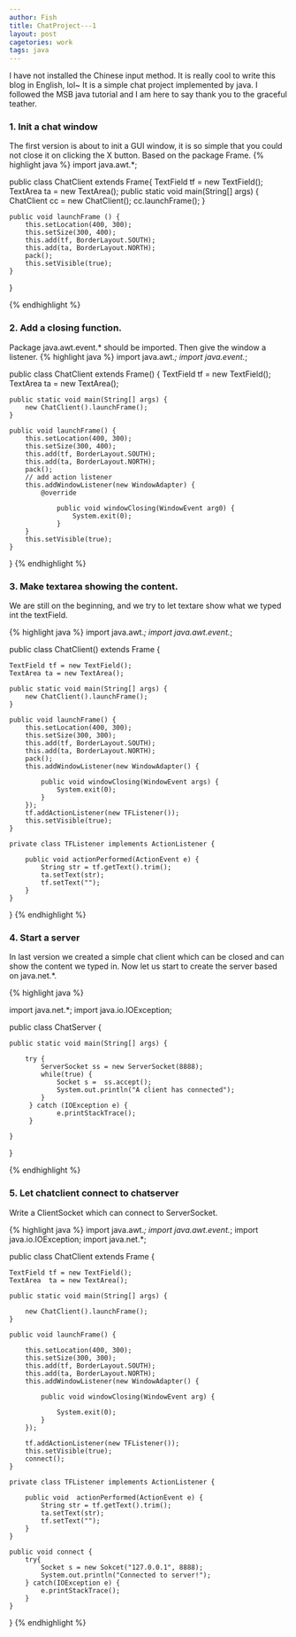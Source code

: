 ```yaml
---
author: Fish
title: ChatProject---1
layout: post
cagetories: work 
tags: java
---
```

I have not installed the Chinese input method. It is really cool to write this blog in English, lol~
It is a simple chat project implemented by java. I followed the MSB java tutorial and I am here to say thank you to the graceful teather.


### 1. Init a chat window

The first version is about to init a GUI window, it is so simple that you could not close it on clicking the X button. Based on the package Frame.
{% highlight java %}
import java.awt.*;

public class ChatClient extends Frame{
    TextField tf = new TextField();
    TextArea ta = new TextArea();
    public static void main(String[] args) {
        ChatClient cc = new ChatClient();
        cc.launchFrame();
    }

    public void launchFrame () {
        this.setLocation(400, 300);
        this.setSize(300, 400);
        this.add(tf, BorderLayout.SOUTH);
        this.add(ta, BorderLayout.NORTH);
        pack();
        this.setVisible(true);
    }
}

{% endhighlight %}

### 2. Add a closing function.

Package java.awt.event.* should be imported. Then give the window a listener.
{% highlight java %}
import java.awt.*;
import java.event.*;

public class ChatClient extends Frame() {
    TextField tf = new TextField();
    TextArea  ta = new TextArea();

    public static void main(String[] args) {
        new ChatClient().launchFrame(); 
    }

    public void launchFrame() {
        this.setLocation(400, 300);
        this.setSize(300, 400);
        this.add(tf, BorderLayout.SOUTH);
        this.add(ta, BorderLayout.NORTH);
        pack();
        // add action listener
        this.addWindowListener(new WindowAdapter) {
            @override

                public void windowClosing(WindowEvent arg0) {
                    System.exit(0);
                }
        }
        this.setVisible(true);
    }
}
{% endhighlight %}

### 3. Make textarea showing the content.

We are still on the beginning, and we try to let textare show what we typed int the textField.

{% highlight java %}
import java.awt.*;
import java.awt.event.*;

public class ChatClient() extends Frame {

    TextField tf = new TextField();
    TextArea ta = new TextArea();

    public static void main(String[] args) {
        new ChatClient().launchFrame();
    }

    public void launchFrame() {
        this.setLocation(400, 300);
        this.setSize(300, 300);
        this.add(tf, BorderLayout.SOUTH);
        this.add(ta, BorderLayout.NORTH);
        pack();
        this.addWindowListener(new WindowAdapter() {

            public void windowClosing(WindowEvent args) {
                System.exit(0);
            }
        });
        tf.addActionListener(new TFListener());
        this.setVisible(true);
    }

    private class TFListener implements ActionListener {

        public void actionPerformed(ActionEvent e) {
            String str = tf.getText().trim();
            ta.setText(str);
            tf.setText("");
        }
    }

}
{% endhighlight %}


### 4. Start a server

In last version we created a simple chat client which can be closed and can show the content we typed in. Now let us start to create the server based on java.net.*.

{% highlight java %}

import java.net.*;
import java.io.IOException;

public class ChatServer {

    public static void main(String[] args) {

        try {
            ServerSocket ss = new ServerSocket(8888);
            while(true) {
                Socket s =  ss.accept();
                System.out.println("A client has connected");
            }
         } catch (IOException e) {
                e.printStackTrace();
         }
        
    }
}

{% endhighlight %}


### 5. Let chatclient connect to chatserver

Write a ClientSocket which can connect to ServerSocket.

{% highlight java %}
import java.awt.*;
import java.awt.event.*;
import java.io.IOException;
import java.net.*;

public class ChatClient extends Frame {

    TextField tf = new TextField();
    TextArea  ta = new TextArea();

    public static void main(String[] args) {

        new ChatClient().launchFrame();
    }

    public void launchFrame() {
        
        this.setLocation(400, 300);
        this.setSize(300, 300);
        this.add(tf, BorderLayout.SOUTH);
        this.add(ta, BorderLayout.NORTH);
        this.addWindowListener(new WindowAdapter() {

            public void windowClosing(WindowEvent arg) {

                System.exit(0);
            }
        });

        tf.addActionListener(new TFListener());
        this.setVisible(true);
        connect();
    }

    private class TFListener implements ActionListener {

        public void  actionPerformed(ActionEvent e) {
            String str = tf.getText().trim();
            ta.setText(str);
            tf.setText("");
        }
    }

    public void connect {
        try{ 
            Socket s = new Sokcet("127.0.0.1", 8888);
            System.out.println("Connected to server!");
        } catch(IOException e) {
            e.printStackTrace();
        }
    }
}
{% endhighlight %}
